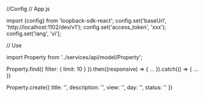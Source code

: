 //Config
// App.js

import {config} from 'loopback-sdk-react';
config.set('baseUrl', 'http://localhost:1102/dev/v1');
config.set('access_token', 'xxx');
config.set('lang', 'vi');

// Use

import Property from '../services/api/model/Property';

Property.find({
  filter: {
    limit: 10
  }
}).then((responsive) => {
  ...
}).catch(() => {
  ...
})

Property.create({
  title: '',
  description: '',
  view: '',
  day: '',
  status: ''
})
